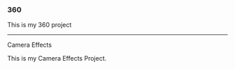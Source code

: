 ### 360

This is my 360 project

<script src="//360.vizor.io/scripts/embed.js" data-vizorurl="https://360.vizor.io/embed/v/m4jpd" ></script>

***

Camera Effects

This is my Camera Effects Project.
